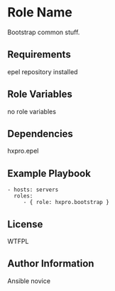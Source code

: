 Role Name
=========

Bootstrap common stuff.

Requirements
------------

epel repository installed

Role Variables
--------------

no role variables

Dependencies
------------

hxpro.epel

Example Playbook
----------------

    - hosts: servers
      roles:
         - { role: hxpro.bootstrap }

License
-------

WTFPL

Author Information
------------------

Ansible novice
